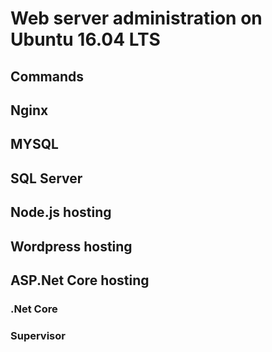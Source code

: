 # Web server administration on Ubuntu 16.04 LTS

## Commands

## Nginx

## MYSQL

## SQL Server

## Node.js hosting

## Wordpress hosting

## ASP.Net Core hosting
### .Net Core
### Supervisor